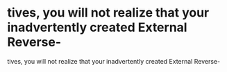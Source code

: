 # tives, you will not realize that your inadvertently created External Reverse-

tives, you will not realize that your inadvertently created External Reverse-